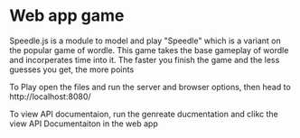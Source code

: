#  Web app game

Speedle.js is a module to model and play "Speedle" which is a variant on the popular game of wordle. This game takes the base gameplay of wordle and incorperates time into it. The faster you finish the game and the less guesses you get, the more points

To Play open the files and run the server and browser options, then head to http://localhost:8080/

To view API documentaion, run the genreate ducmentation and clikc the view API Documentaiton in the web app
